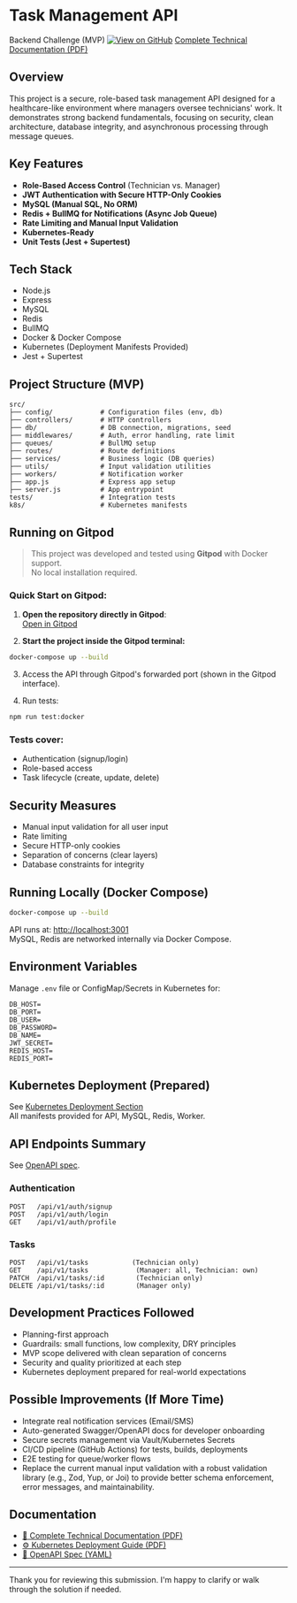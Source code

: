 # Task Management API  
Backend Challenge (MVP)
[![View on GitHub](https://img.shields.io/badge/GitHub-View%20Repo-blue?logo=github)](https://github.com/itsadrianapaiva/taskManagementAPI.git)
[Complete Technical Documentation (PDF)](./docs/technical-documentation.pdf)


## Overview  
This project is a secure, role-based task management API designed for a healthcare-like environment where managers oversee technicians' work. It demonstrates strong backend fundamentals, focusing on security, clean architecture, database integrity, and asynchronous processing through message queues.

## Key Features  
- **Role-Based Access Control** (Technician vs. Manager)
- **JWT Authentication with Secure HTTP-Only Cookies**
- **MySQL (Manual SQL, No ORM)**
- **Redis + BullMQ for Notifications (Async Job Queue)**
- **Rate Limiting and Manual Input Validation**
- **Kubernetes-Ready**
- **Unit Tests (Jest + Supertest)**

## Tech Stack  
- Node.js
- Express
- MySQL
- Redis
- BullMQ
- Docker & Docker Compose
- Kubernetes (Deployment Manifests Provided)
- Jest + Supertest

## Project Structure (MVP)
```
src/
├── config/            # Configuration files (env, db)
├── controllers/       # HTTP controllers
├── db/                # DB connection, migrations, seed
├── middlewares/       # Auth, error handling, rate limit
├── queues/            # BullMQ setup
├── routes/            # Route definitions
├── services/          # Business logic (DB queries)
├── utils/             # Input validation utilities
├── workers/           # Notification worker
├── app.js             # Express app setup
├── server.js          # App entrypoint
tests/                 # Integration tests
k8s/                   # Kubernetes manifests
```

## Running on Gitpod

> This project was developed and tested using **Gitpod** with Docker support.  
> No local installation required.

### Quick Start on Gitpod:
1. **Open the repository directly in Gitpod**:  
   [Open in Gitpod](https://gitpod.io/#git@github.com:itsadrianapaiva/taskManagementAPI.git)

2. **Start the project inside the Gitpod terminal:**
```bash
docker-compose up --build
```

3. Access the API through Gitpod's forwarded port (shown in the Gitpod interface).

4. Run tests:
```bash
npm run test:docker
```

### Tests cover:
- Authentication (signup/login)
- Role-based access
- Task lifecycle (create, update, delete)

## Security Measures
- Manual input validation for all user input
- Rate limiting
- Secure HTTP-only cookies
- Separation of concerns (clear layers)
- Database constraints for integrity

## Running Locally (Docker Compose)
```bash
docker-compose up --build
```
API runs at: [http://localhost:3001](http://localhost:3001)  
MySQL, Redis are networked internally via Docker Compose.

## Environment Variables
Manage `.env` file or ConfigMap/Secrets in Kubernetes for:
```
DB_HOST=
DB_PORT=
DB_USER=
DB_PASSWORD=
DB_NAME=
JWT_SECRET=
REDIS_HOST=
REDIS_PORT=
```

## Kubernetes Deployment (Prepared)
See [Kubernetes Deployment Section](./docs/k8s.md)  
All manifests provided for API, MySQL, Redis, Worker.

## API Endpoints Summary
See [OpenAPI spec](./docs/openapi.yaml).

### Authentication
```
POST   /api/v1/auth/signup
POST   /api/v1/auth/login
GET    /api/v1/auth/profile
```

### Tasks
```
POST   /api/v1/tasks           (Technician only)
GET    /api/v1/tasks            (Manager: all, Technician: own)
PATCH  /api/v1/tasks/:id        (Technician only)
DELETE /api/v1/tasks/:id        (Manager only)
```

## Development Practices Followed
- Planning-first approach  
- Guardrails: small functions, low complexity, DRY principles  
- MVP scope delivered with clean separation of concerns  
- Security and quality prioritized at each step  
- Kubernetes deployment prepared for real-world expectations  

## Possible Improvements (If More Time)
- Integrate real notification services (Email/SMS)
- Auto-generated Swagger/OpenAPI docs for developer onboarding
- Secure secrets management via Vault/Kubernetes Secrets
- CI/CD pipeline (GitHub Actions) for tests, builds, deployments
- E2E testing for queue/worker flows
- Replace the current manual input validation with a robust validation library (e.g., Zod, Yup, or Joi) to provide better schema enforcement, error messages, and maintainability.


## Documentation
- [📑 Complete Technical Documentation (PDF)](./docs/technical-documentation.pdf)
- [⚙️ Kubernetes Deployment Guide (PDF)](./docs/k8s.md)
- [📂 OpenAPI Spec (YAML)](./docs/openapi.yaml)

---
Thank you for reviewing this submission. I'm happy to clarify or walk through the solution if needed.


